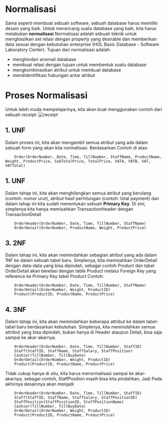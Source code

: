 # Normalisasi
Sama seperti membuat sebuah software, sebuah database harus memiliki desain yang baik. Untuk merancang suatu database yang baik, kita harus melakukan **normalisasi**
Normalisasi adalah sebuah teknik untuk menghasilkan set relasi dengan property yang desirable dan memberikan data sesuai dengan kebutuhan enterprise (HOL Basic Database - Software Laboratory Center).
Tujuan dari normalisasi adalah:
- menghindari anomali database
- membuat relasi dengan tujuan untuk membentuk suatu database
- mengkombinasikan atribut untuk membuat database
- mendidentifikasi hubungan antar atribut

# Proses Normalisasi

Untuk lebih muda mempelajarinya, kita akan buat menggunakan contoh dari sebuah receipt:
![receipt](https://live.staticflickr.com/3294/2623977987_8937dd3bc7_b.jpg)

## 1. UNF
Dalam proses ini, kita akan mengambil semua atribut yang ada dalam sebuah form yang akan kita normalisasi. 
Berdasarkan Contoh di atas:
```
    Order(OrderNumber, Date, Time, TillNumber, StaffName, ProductName, Weight, ProductPrice, SubTotalPrice, TotalPrice, VATA, VATB, VAT, VATTotal)
```

## 1. UNF
Dalam tahap ini, kita akan menghilangkan semua atribut yang berulang (contoh: nomor urut), atribut hasil perhitungan (contoh: total payment) dan dalam tahap ini kita sudah menentukan sebuah **Primary Key**. Di sini, simplenya kita hanya memisahkan TransactionHeader dengan TransactionDetail
```
    OrderHeader(OrderNumber, Date, Time, TillNumber, StaffName)
    OrderDetail(OrderNumber, ProductName, Weight, ProductPrice)
```

## 3. 2NF
Dalam tahap ini, kita akan memindahkan sebagian atribut yang ada dalam 1NF ke dalam sebuah tabel baru. Simplenya, kita memisahkan OrderDetail dengan data-data yang bisa dipindah, sebagai contoh Product dan tabel OrderDetail akan berelasi dengan table Product melalui Foreign Key yang reference ke Primary Key tabel Product
Contoh:
```
    OrderHeader(OrderNumber, Date, Time, TillNumber, StaffName)
    OrderDetail(OrderNumber, Weight, ProductID)
    Product(ProductID, ProductName, ProductPrice)
```

## 4. 3NF
Dalam tahap ini, kita akan memindahkan beberapa attribut ke dalam tabel-tabel baru berdasarkan kebutuhan. Simplenya, kita memindahkan semua attribut yang bisa dipindah, bukan hanya di Header ataupun Detail, bisa saja sampai ke akar-akarnya.
```
    OrderHeader(OrderNumber, Date, Time, TillNumber, StaffID)
    Staff(StaffID, StaffName, StaffSalary, StaffPosition)
    Cashier(TillNumber, TillBuyDate)
    OrderDetail(OrderNumber, Weight, ProductID)
    Product(ProductID, ProductName, ProductPrice)
```

Tidak cukup hanya di situ, kita harus menormalisasi sampai ke akar-akarnya, sebagai contoh, StaffPosition masih bisa kita pindahkan, Jadi Pada akhirnya desainnya akan menjadi
```
    OrderHeader(OrderNumber, Date, Time, TillNumber, StaffID)
    Staff(StaffID, StaffName, StaffSalary, StaffPositionID)
    StaffPosition(StaffPositionID, StaffPositionName)
    Cashier(TillNumber, TillBuyDate)
    OrderDetail(OrderNumber, Weight, ProductID)
    Product(ProductID, ProductName, ProductPrice)
```